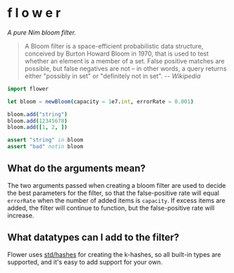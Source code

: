 # f l o w e r

*A pure Nim bloom filter.*

> A Bloom filter is a space-efficient probabilistic data structure, conceived by Burton Howard Bloom in 1970, that is used to test whether an element is a member of a set. False positive matches are possible, but false negatives are not – in other words, a query returns either "possibly in set" or "definitely not in set".  *-- Wikipedia*

```Nim
import flower

let bloom = newBloom(capacity = 1e7.int, errorRate = 0.001)

bloom.add("string")
bloom.add(12345678)
bloom.add([1, 2, ])

assert "string" in bloom
assert "bad" notin bloom
```

## What do the arguments mean?
The two arguments passed when creating a bloom filter are used to decide the best parameters for the filter, so that the false-positive rate will equal `errorRate` when the number of added items is `capacity`. If excess items are added, the filter will continue to function, but the false-positive rate will increase.

## What datatypes can I add to the filter?
Flower uses [std/hashes](https://nim-lang.org/docs/hashes.html) for creating the k-hashes, so all built-in types are supported, and it's easy to add support for your own.
